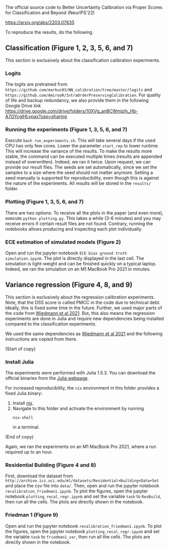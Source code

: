 The official source code to Better Uncertainty Calibration via Proper Scores for Classification and Beyond (NeurIPS'22)

https://arxiv.org/abs/2203.07835

To reproduce the results, do the following.

## Classification (Figure 1, 2, 3, 5, 6, and 7)

This section is exclusively about the classification calibration experiments.

### Logits

The logits are pretrained from `https://github.com/markus93/NN_calibration/tree/master/logits` and `https://github.com/AmirooR/IntraOrderPreservingCalibration`.
For quality of life and backup redundancy, we also provide them in the following Google Drive link https://drive.google.com/drive/folders/10XVg_anBCWmjzjh_Hb-A7GYcgjHLypax?usp=sharing

### Running the experiments (Figure 1, 3, 5, 6, and 7)

Execute `bash run_experiments.sh`.
This will take several days if the used CPU has only few cores.
Lower the parameter `start_rep` to lower runtime.
This will increase the variance of the results.
To make the results more stable, the command can be executed multiple times (results are appended instead of overwritten).
Indeed, we ran it twice.
Upon request, we can provide our result files.
The seeds are set automatically, since we set the samples to a size where the seed should
not matter anymore.
Setting a seed manually is supported for reproducibility, even though this is against
the nature of the experiments.
All results will be stored in the `results/` folder.

### Plotting (Figure 1, 3, 5, 6, and 7)

There are two options:
To receive all the plots in the paper (and even more), execute
`python plotting.py`.
This takes a while (3-6 minutes) and you may receive errors if certain result files are not found.
Contrary, running the notebooks allows producing and inspecting each plot individually.

### ECE estimation of simulated models (Figure 2)

Open and run the jupyter notebook `ECE bias ground truth simulation.ipynb`.
The plot is directly displayed in the last cell.
The simulation is light-weight and can be finished quickly on a typical laptop.
Indeed, we ran the simulation on an M1 MacBook Pro 2021 in minutes.


## Variance regression (Figure 4, 8, and 9)

This section is exclusively about the regression calibration experiments.
Note, that the DSS score is called PMCC in the code due to technical debt.
Ideally, this is fixed some time in the future.
Further, we used major parts of the code from [Wiedmann et al 2021](https://github.com/devmotion/Calibration_ICLR2021).
But, this also means the regression experiments are done in Julia and require new dependencies being installed compared to the classification experiments.

We used the same dependencies as [Wiedmann et al 2021](https://github.com/devmotion/Calibration_ICLR2021) and the following instructions are copied from there.

(Start of copy)

### Install Julia 

The experiments were performed with Julia 1.5.3. You can download the official binaries from
the [Julia webpage](https://julialang.org/downloads/).

For increased reproducibility, the `nix` environment in this folder provides a fixed Julia
binary:
1. Install [nix](https://github.com/NixOS/nix#installation).
2. Navigate to this folder and activate the environment by running
   ```shell
   nix-shell
   ```
   in a terminal.
 
(End of copy)

Again, we ran the experiments on an M1 MacBook Pro 2021, where a run required up to an hour.


### Residential Building (Figure 4 and 8)

First, download the dataset from `http://archive.ics.uci.edu/ml/datasets/Residential+Building+Data+Set` and place the csv file into `data/`.
Then, open and run the jupyter notebook `recalibration_friedman1.ipynb`.
To plot the figures, open the jupyter notebook `plotting_recal_regr.ipynb` and set the variable `task` to `ResBuild`, then run all the cells.
The plots are directly shown in the notebook.

### Friedman 1 (Figure 9)

Open and run the jupyter notebook `recalibration_friedman1.ipynb`.
To plot the figures, open the jupyter notebook `plotting_recal_regr.ipynb` and set the variable `task` to `friedman1_var`, then run all the cells.
The plots are directly shown in the notebook.
